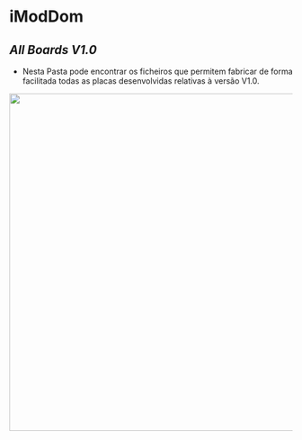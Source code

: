 # iModDom
## *All Boards V1.0*
- Nesta Pasta pode encontrar os ficheiros que permitem fabricar de forma facilitada todas as placas desenvolvidas relativas à versão V1.0.
<img src="https://user-images.githubusercontent.com/75946345/139961110-ace1710a-af64-421d-a96b-ab37fab70295.png" width="600">

